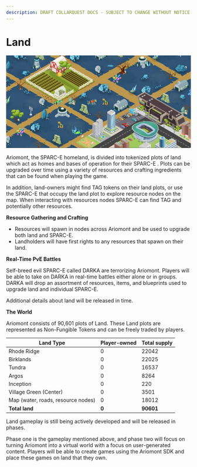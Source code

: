 ```yaml
---
description: DRAFT COLLARQUEST DOCS - SUBJECT TO CHANGE WITHOUT NOTICE.
---
```


# Land

![Ariomont Land](../../../../.gitbook/assets/CollarQuest-LAND.png)

Ariomont,  the SPARC-E homeland,  is divided into tokenized plots of land which act as homes and bases of operation for their SPARC-E . Plots can be upgraded over time using a variety of resources and crafting ingredients that can be found when playing the game.&#x20;

In addition, land-owners might find TAG tokens on their land plots, or use the SPARC-E  that occupy the land plot to explore resource nodes on the map. When interacting with resources nodes SPARC-E  can find TAG and potentially other resources.&#x20;

**Resource Gathering and Crafting**

* Resources will spawn in nodes across Ariomont and be used to upgrade both land and SPARC-E.
* Landholders will have first rights to any resources that spawn on their land.

**Real-Time PvE Battles**

Self-breed evil SPARC-E called DARKA are terrorizing Ariomont. Players will be able to take on DARKA in real-time battles either alone or in groups. DARKA will drop an assortment of resources, items, and blueprints used to upgrade land and individual SPARC-E.

Additional details about land will be released in time.

**The World**

Ariomont consists of 90,601 plots of Land. These Land plots are represented as Non-Fungible Tokens and can be freely traded by players.

| Land Type                          | Player-owned | Total supply |
| ---------------------------------- | ------------ | ------------ |
| Rhode Ridge                        | 0            | 22042        |
| Birklands                          | 0            | 22025        |
| Tundra                             | 0            | 16537        |
| Argos                              | 0            | 8264         |
| Inception                          | 0            | 220          |
| Village Green (Center)             | 0            | 3501         |
| Map (water, roads, resource nodes) | 0            | 18012        |
| **Total land**                     | **0**        | **90601**    |

Land gameplay is still being actively developed and will be released in phases.

Phase one is the gameplay mentioned above, and phase two will focus on turning Ariomont into a virtual world with a focus on user-generated content. Players will be able to create games using the Ariomont SDK and place these games on land that they own.&#x20;
